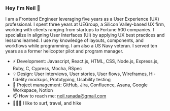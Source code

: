 ### Hey I'm Neil 👋
 
I am a Frontend Engineer leveraging five years as a User Experience (UX) professional. I spent three years at UEGroup, a Silicon
Valley-based UX firm, working with clients ranging from startups to Fortune 500 companies. I specialize in aligning User Interfaces (UI) by
applying UX best practices and lessons learned. I use my knowledge of layouts, components, and workflows while programming. I am also a
US Navy veteran. I served ten years as a former helicopter pilot and program manager.

- ⚡️ Development: Javascript, React.js, HTML, CSS, Node.js, Express.js, Ruby, C, Cypress, Mocha, RSpec
- 💡 Design: User interviews, User stories, User flows, Wireframes, Hi-fidelity mockups, Prototyping, Usability testing
- 🚀 Project management: GitHub, Jira, Confluence, Asana, Google Workspace, Notion
- 📫 How to reach me: neil.ranada@gmail.com
- 🏄🏻‍♂️ I like to surf, travel, and hike
